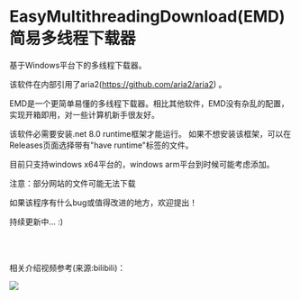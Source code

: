 # EasyMultithreadingDownload(EMD) 简易多线程下载器

基于Windows平台下的多线程下载器。

该软件在内部引用了aria2(https://github.com/aria2/aria2)
。

EMD是一个更简单易懂的多线程下载器。相比其他软件，EMD没有杂乱的配置，实现开箱即用，对一些计算机新手很友好。

该软件必需要安装.net 8.0 runtime框架才能运行。
如果不想安装该框架，可以在Releases页面选择带有"have runtime"标签的文件。

目前只支持windows x64平台的，windows arm平台到时候可能考虑添加。

注意：部分网站的文件可能无法下载

如果该程序有什么bug或值得改进的地方，欢迎提出！

持续更新中... :)

<br/><br/>
<div>
相关介绍视频参考(来源:bilibili)：

[![](https://i0.hdslb.com/bfs/archive/2c7c7b5ced6d33713ae586d49d8abf96b1fc8f5e.jpg@320w_200h)](https://www.bilibili.com/video/BV1Hm421x7Lz)
</div>
